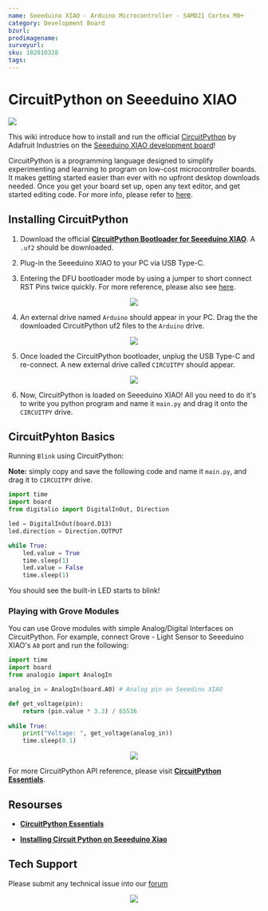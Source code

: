```yaml
---
name: Seeeduino XIAO - Arduino Microcontroller - SAMD21 Cortex M0+
category: Development Board
bzurl: 
prodimagename:
surveyurl: 
sku: 102010328
tags:
---
```


# CircuitPython on Seeeduino XIAO

![](https://files.seeedstudio.com/wiki/Circuitpython-XIAO/XIAO-CP.png)

This wiki introduce how to install and run the official [CircuitPython](https://circuitpython.org/) by Adafruit Industries on the [Seeeduino XIAO development board](https://www.seeedstudio.com/Seeeduino-XIAO-Arduino-Microcontroller-SAMD21-Cortex-M0+-p-4426.html)!

CircuitPython is a programming language designed to simplify experimenting and learning to program on low-cost microcontroller boards. It makes getting started easier than ever with no upfront desktop downloads needed. Once you get your board set up, open any text editor, and get started editing code. For more info, please refer to [here](https://learn.adafruit.com/welcome-to-circuitpython/what-is-circuitpython).

## Installing CircuitPython

1. Download the official [**CircuitPython Bootloader for Seeeduino XIAO**](https://circuitpython.org/board/seeeduino_xiao/). A `.uf2` should be downloaded.

2. Plug-in the Seeeduino XIAO to your PC via USB Type-C.

3. Entering the DFU bootloader mode by using a jumper to short connect RST Pins twice quickly. For more reference, please also see [here](https://wiki.seeedstudio.com/Seeeduino-XIAO/#reset).

<div align=center><img src="https://files.seeedstudio.com/wiki/Seeeduino-XIAO/img/XIAO-reset.gif"/></div>

4. An external drive named `Arduino` should appear in your PC. Drag the the downloaded CircuitPython uf2 files to the `Arduino` drive.

<div align=center><img src="https://files.seeedstudio.com/wiki/Circuitpython-XIAO/df2.png"/></div>

5. Once loaded the CircuitPython bootloader, unplug the USB Type-C and re-connect. A new external drive called `CIRCUITPY` should appear.

<div align=center><img src="https://files.seeedstudio.com/wiki/Circuitpython-XIAO/df2-2.png"/></div>

6. Now, CircuitPython is loaded on Seeeduino XIAO! All you need to do it's to write you python program and name it `main.py` and drag it onto the `CIRCUITPY` drive.

## CircuitPyhton Basics

Running `Blink` using CircuitPython:

**Note:** simply copy and save the following code and name it `main.py`, and drag it to `CIRCUITPY` drive.

```py
import time
import board
from digitalio import DigitalInOut, Direction

led = DigitalInOut(board.D13)
led.direction = Direction.OUTPUT

while True:
    led.value = True
    time.sleep(1)
    led.value = False
    time.sleep(1)
```

You should see the built-in LED starts to blink!

### Playing with Grove Modules

You can use Grove modules with simple Analog/Digital Interfaces on CircuitPython. For example, connect Grove - Light Sensor to Seeeduino XIAO's `A0` port and run the following:

```py
import time
import board
from analogio import AnalogIn

analog_in = AnalogIn(board.A0) # Analog pin on Seeedino XIAO

def get_voltage(pin):
    return (pin.value * 3.3) / 65536
 
while True:
    print("Voltage: ", get_voltage(analog_in))
    time.sleep(0.1)
```

<div align=center><img src="https://files.seeedstudio.com/wiki/Circuitpython-XIAO/CP.png"/></div>

For more CircuitPython API reference, please visit [**CircuitPython Essentials**](https://learn.adafruit.com/circuitpython-essentials/circuitpython-essentials).

## Resourses

- [**CircuitPython Essentials**](https://learn.adafruit.com/circuitpython-essentials/circuitpython-essentials)

- [**Installing Circuit Python on Seeeduino Xiao**](https://makeandymake.github.io/2020/05/02/installing-circuitpython-on-seeeduino-xiao.html)

## Tech Support

Please submit any technical issue into our [forum](https://forum.seeedstudio.com/)<br /><p style="text-align:center"><a href="https://www.seeedstudio.com/act-4.html?utm_source=wiki&utm_medium=wikibanner&utm_campaign=newproducts" target="_blank"><img src="https://files.seeedstudio.com/wiki/Wiki_Banner/new_product.jpg" /></a></p>
